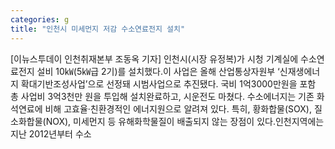 ```yaml
---
categories: g
title: "인천시 미세먼지 저감 수소연료전지 설치"
---
```

[이뉴스투데이 인천취재본부 조동옥 기자] 인천시(시장 유정복)가 시청 기계실에 수소연료전지 설비 10㎾(5㎾급 2기)를 설치했다.이 사업은 올해 산업통상자원부 ‘신재생에너지 확대기반조성사업’으로 선정돼 시범사업으로 추진됐다. 국비 1억3000만원을 포함 총 사업비 3억3천만 원을 투입해 설치완료하고, 시운전도 마쳤다. 수소에너지는 기존 화석연료에 비해 고효율·친환경적인 에너지원으로 알려져 있다. 특히, 황화합물(SOX), 질소화합물(NOX), 미세먼지 등 유해화학물질이 배출되지 않는 장점이 있다.인천지역에는 지난 2012년부터 수소